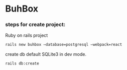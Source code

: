 # BuhBox

### steps for create project:

Ruby on rails project

```sh
rails new buhbox —database=postgresql —webpack=react
```

create db default SQLite3 in dev mode. 
```sh
rails db:create
```
